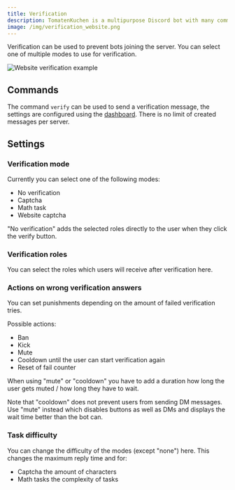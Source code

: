 ```yaml
---
title: Verification
description: TomatenKuchen is a multipurpose Discord bot with many common and innovative features for your server. Setup and usage of verification to prevent bots joining and raiding.
image: /img/verification_website.png
---
```


Verification can be used to prevent bots joining the server. You can select one of multiple modes to use for verification.

![Website verification example](/img/verification_website.png)

## Commands

The command `verify` can be used to send a verification message, the settings are configured using the [dashboard](https://tomatenkuchen.com/dashboard/settings).
There is no limit of created messages per server.

## Settings

### Verification mode

Currently you can select one of the following modes:
- No verification
- Captcha
- Math task
- Website captcha

"No verification" adds the selected roles directly to the user when they click the verify button.

### Verification roles

You can select the roles which users will receive after verification here.

### Actions on wrong verification answers

You can set punishments depending on the amount of failed verification tries.

Possible actions:
- Ban
- Kick
- Mute
- Cooldown until the user can start verification again
- Reset of fail counter

When using "mute" or "cooldown" you have to add a duration how long the user gets muted / how long they have to wait.

Note that "cooldown" does not prevent users from sending DM messages.
Use "mute" instead which disables buttons as well as DMs and displays the wait time better than the bot can.

### Task difficulty

You can change the difficulty of the modes (except "none") here. This changes the maximum reply time and for:
- Captcha the amount of characters
- Math tasks the complexity of tasks
